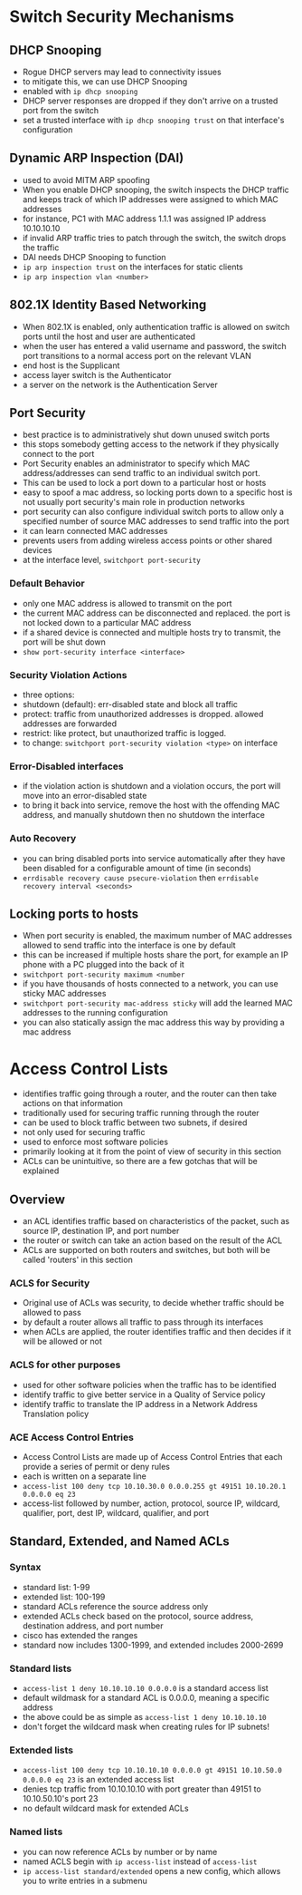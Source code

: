 # Switch Security Mechanisms
## DHCP Snooping
* Rogue DHCP servers may lead to connectivity issues
* to mitigate this, we can use DHCP Snooping
* enabled with `ip dhcp snooping`
* DHCP server responses are dropped if they don't arrive on a trusted port from the switch
* set a trusted interface with `ip dhcp snooping trust` on that interface's configuration
## Dynamic ARP Inspection (DAI)
* used to avoid MITM ARP spoofing
* When you enable DHCP snooping, the switch inspects the DHCP traffic and keeps track of which IP addresses were assigned to which MAC addresses
* for instance, PC1 with MAC address 1.1.1 was assigned IP address 10.10.10.10
* if invalid ARP traffic tries to patch through the switch, the switch drops the traffic
* DAI needs DHCP Snooping to function
* `ip arp inspection trust` on the interfaces for static clients
* `ip arp inspection vlan <number>`
## 802.1X Identity Based Networking
* When 802.1X is enabled, only authentication traffic is allowed on switch ports until the host and user are authenticated
* when the user has entered a valid username and password, the switch port transitions to a normal access port on the relevant VLAN
* end host is the Supplicant
* access layer switch is the Authenticator
* a server on the network is the Authentication Server
## Port Security
* best practice is to administratively shut down unused switch ports
* this stops somebody getting access to the network if they physically connect to the port
* Port Security enables an administrator to specify which MAC address/addresses can send traffic to an individual switch port.
* This can be used to lock a port down to a particular host or hosts
* easy to spoof a mac address, so locking ports down to a specific host is not usually port security's main role in production networks
* port security can also configure individual switch ports to allow only a specified number of source MAC addresses to send traffic into the port
* it can learn connected MAC addresses
* prevents users from adding wireless access points or other shared devices
* at the interface level, `switchport port-security`
### Default Behavior
* only one MAC address is allowed to transmit on the port
* the current MAC address can be disconnected and replaced. the port is not locked down to a particular MAC address
* if a shared device is connected and multiple hosts try to transmit, the port will be shut down
* `show port-security interface <interface>`
### Security Violation Actions
* three options:
* shutdown (default): err-disabled state and block all traffic
* protect: traffic from unauthorized addresses is dropped. allowed addresses are forwarded
* restrict: like protect, but unauthorized traffic is logged.
* to change: `switchport port-security violation <type>` on interface
### Error-Disabled interfaces
* if the violation action is shutdown and a violation occurs, the port will move into an error-disabled state
* to bring it back into service, remove the host with the offending MAC address, and manually shutdown then no shutdown the interface
### Auto Recovery
* you can bring disabled ports into service automatically after they have been disabled for a configurable amount of time (in seconds)
* `errdisable recovery cause psecure-violation` then `errdisable recovery interval <seconds>`
## Locking ports to hosts
* When port security is enabled, the maximum number of MAC addresses allowed to send traffic into the interface is one by default
* this can be increased if multiple hosts share the port, for example an IP phone with a PC plugged into the back of it
* `switchport port-security maximum <number`
* if you have thousands of hosts connected to a network, you can use sticky MAC addresses
* `switchport port-security mac-address sticky` will add the learned MAC addresses to the running configuration
* you can also statically assign the mac address this way by providing a mac address
# Access Control Lists
* identifies traffic going through a router, and the router can then take actions on that information
* traditionally used for securing traffic running through the router
* can be used to block traffic between two subnets, if desired
* not only used for securing traffic
* used to enforce most software policies
* primarily looking at it from the point of view of security in this section
* ACLs can be unintuitive, so there are a few gotchas that will be explained
## Overview
* an ACL identifies traffic based on characteristics of the packet, such as source IP, destination IP, and port number
* the router or switch can take an action based on the result of the ACL
* ACLs are supported on both routers and switches, but both will be called 'routers' in this section
### ACLS for Security
* Original use of ACLs was security, to decide whether traffic should be allowed to pass
* by default a router allows all traffic to pass through its interfaces
* when ACLs are applied, the router identifies traffic and then decides if it will be allowed or not
### ACLS for other purposes
* used for other software policies when the traffic has to be identified
* identify traffic to give better service in a Quality of Service policy
* identify traffic to translate the IP address in a Network Address Translation policy
### ACE Access Control Entries
* Access Control Lists are made up of Access Control Entries that each provide a series of permit or deny rules
* each is written on a separate line
* `access-list 100 deny tcp 10.10.30.0 0.0.0.255 gt 49151 10.10.20.1 0.0.0.0 eq 23`
* access-list followed by number, action, protocol, source IP, wildcard, qualifier, port, dest IP, wildcard, qualifier, and port
## Standard, Extended, and Named ACLs
### Syntax
* standard list: 1-99
* extended list: 100-199
* standard ACLs reference the source address only
* extended ACLs check based on the protocol, source address, destination address, and port number
* cisco has extended the ranges
* standard now includes 1300-1999, and extended includes 2000-2699
### Standard lists
* `access-list 1 deny 10.10.10.10 0.0.0.0` is a standard access list
* default wildmask for a standard ACL is 0.0.0.0, meaning a specific address
* the above could be as simple as `access-list 1 deny 10.10.10.10`
* don't forget the wildcard mask when creating rules for IP subnets!
### Extended lists
* `access-list 100 deny tcp 10.10.10.10 0.0.0.0 gt 49151 10.10.50.0 0.0.0.0 eq 23` is an extended access list
* denies tcp traffic from 10.10.10.10 with port greater than 49151 to 10.10.50.10's port 23
* no default wildcard mask for extended ACLs
### Named lists
* you can now reference ACLs by number or by name
* named ACLS begin with `ip access-list` instead of `access-list`
* `ip access-list standard/extended` opens a new config, which allows you to write entries in a submenu
